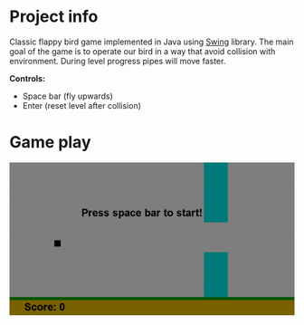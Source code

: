 # Project info
Classic flappy bird game implemented in Java using [Swing](https://en.wikipedia.org/wiki/Swing_%28Java%29) library. The main goal of the game is to operate our bird in a way that avoid collision with environment. During level progress pipes will move faster.

**Controls:**
- Space bar (fly upwards)
- Enter (reset level after collision)

# Game play
<p align="center">
  <img src="https://github.com/psobow/flappy-bird-swing/blob/master/misc/flappybird.gif"/>
</p>
